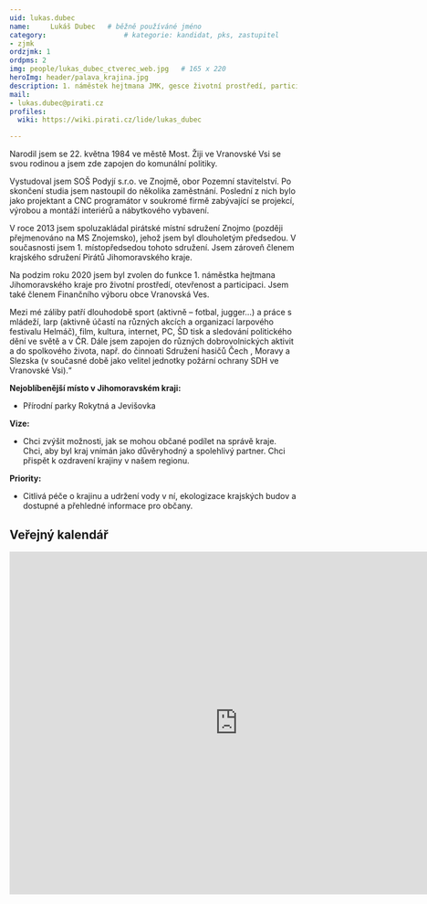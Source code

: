 ```yaml
---
uid: lukas.dubec
name:     Lukáš Dubec  	# běžně používáné jméno
category:                 	# kategorie: kandidat, pks, zastupitel
- zjmk
ordzjmk: 1
ordpms: 2
img: people/lukas_dubec_ctverec_web.jpg   # 165 x 220
heroImg: header/palava_krajina.jpg
description: 1. náměstek hejtmana JMK, gesce životní prostředí, participace a transparentnost; dobrovolný hasič   	# kratký popis, max 160 znaků
mail:
- lukas.dubec@pirati.cz
profiles:
  wiki: https://wiki.pirati.cz/lide/lukas_dubec

---
```


Narodil jsem se 22. května 1984 ve městě Most. Žiji ve Vranovské Vsi se svou rodinou a jsem zde zapojen do komunální politiky.

Vystudoval jsem SOŠ Podyjí s.r.o. ve Znojmě, obor Pozemní stavitelství. Po skončení studia jsem nastoupil do několika zaměstnání. Poslední z nich bylo jako projektant a CNC programátor v soukromé firmě zabývající se projekcí, výrobou a montáží interiérů a nábytkového vybavení.

V roce 2013 jsem spoluzakládal pirátské místní sdružení Znojmo (později přejmenováno na MS Znojemsko), jehož jsem byl dlouholetým předsedou. V současnosti jsem 1. místopředsedou tohoto sdružení. Jsem zároveň členem krajského sdružení Pirátů Jihomoravského kraje.

Na podzim roku 2020 jsem byl zvolen do funkce 1. náměstka hejtmana Jihomoravského kraje pro životní prostředí, otevřenost a participaci. Jsem také členem Finančního výboru obce Vranovská Ves.

Mezi mé záliby patří dlouhodobě sport (aktivně – fotbal, jugger…) a práce s mládeží, larp (aktivně účastí na různých akcích a organizací larpového festivalu Helmáč), film, kultura, internet, PC, ŠD tisk a sledování politického dění ve světě a v ČR. Dále jsem zapojen do různých dobrovolnických aktivit a do spolkového života, např. do činnoati Sdružení hasičů Čech , Moravy a Slezska (v současné době jako velitel jednotky požární ochrany SDH ve Vranovské Vsi).“

**Nejoblíbenější místo v Jihomoravském kraji:** 

- Přírodní parky Rokytná a Jevišovka

**Vize:** 

- Chci zvýšit možnosti, jak se mohou občané podílet na správě kraje. Chci, aby byl kraj vnímán jako důvěryhodný a spolehlivý partner. Chci přispět k ozdravení krajiny v našem regionu.

**Priority:** 

- Citlivá péče o krajinu a udržení vody v ní, ekologizace krajských budov a dostupné a přehledné informace pro občany.

## Veřejný kalendář

<iframe src="https://outlook.office365.com/owa/calendar/6ebe563152df4f50937194e102aa9a57@kr-jihomoravsky.cz/065a6b3408ca44e0bbefed2eff974f3d7370103323878072554/calendar.html" style="border: 0" width="800" height="600" frameborder="0" scrolling="no"></iframe>
